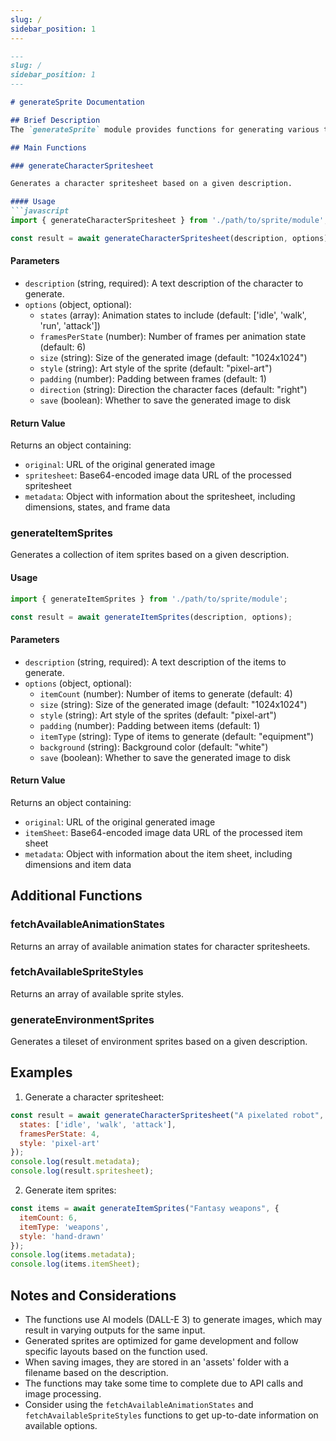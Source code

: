 ```yaml
---
slug: /
sidebar_position: 1
---
```

```markdown
---
slug: /
sidebar_position: 1
---

# generateSprite Documentation

## Brief Description
The `generateSprite` module provides functions for generating various types of sprite sheets and game assets using AI-powered image generation.

## Main Functions

### generateCharacterSpritesheet

Generates a character spritesheet based on a given description.

#### Usage
```javascript
import { generateCharacterSpritesheet } from './path/to/sprite/module';

const result = await generateCharacterSpritesheet(description, options);
```

#### Parameters
- `description` (string, required): A text description of the character to generate.
- `options` (object, optional):
  - `states` (array): Animation states to include (default: ['idle', 'walk', 'run', 'attack'])
  - `framesPerState` (number): Number of frames per animation state (default: 6)
  - `size` (string): Size of the generated image (default: "1024x1024")
  - `style` (string): Art style of the sprite (default: "pixel-art")
  - `padding` (number): Padding between frames (default: 1)
  - `direction` (string): Direction the character faces (default: "right")
  - `save` (boolean): Whether to save the generated image to disk

#### Return Value
Returns an object containing:
- `original`: URL of the original generated image
- `spritesheet`: Base64-encoded image data URL of the processed spritesheet
- `metadata`: Object with information about the spritesheet, including dimensions, states, and frame data

### generateItemSprites

Generates a collection of item sprites based on a given description.

#### Usage
```javascript
import { generateItemSprites } from './path/to/sprite/module';

const result = await generateItemSprites(description, options);
```

#### Parameters
- `description` (string, required): A text description of the items to generate.
- `options` (object, optional):
  - `itemCount` (number): Number of items to generate (default: 4)
  - `size` (string): Size of the generated image (default: "1024x1024")
  - `style` (string): Art style of the sprites (default: "pixel-art")
  - `padding` (number): Padding between items (default: 1)
  - `itemType` (string): Type of items to generate (default: "equipment")
  - `background` (string): Background color (default: "white")
  - `save` (boolean): Whether to save the generated image to disk

#### Return Value
Returns an object containing:
- `original`: URL of the original generated image
- `itemSheet`: Base64-encoded image data URL of the processed item sheet
- `metadata`: Object with information about the item sheet, including dimensions and item data

## Additional Functions

### fetchAvailableAnimationStates
Returns an array of available animation states for character spritesheets.

### fetchAvailableSpriteStyles
Returns an array of available sprite styles.

### generateEnvironmentSprites
Generates a tileset of environment sprites based on a given description.

## Examples

1. Generate a character spritesheet:
```javascript
const result = await generateCharacterSpritesheet("A pixelated robot", {
  states: ['idle', 'walk', 'attack'],
  framesPerState: 4,
  style: 'pixel-art'
});
console.log(result.metadata);
console.log(result.spritesheet);
```

2. Generate item sprites:
```javascript
const items = await generateItemSprites("Fantasy weapons", {
  itemCount: 6,
  itemType: 'weapons',
  style: 'hand-drawn'
});
console.log(items.metadata);
console.log(items.itemSheet);
```

## Notes and Considerations
- The functions use AI models (DALL-E 3) to generate images, which may result in varying outputs for the same input.
- Generated sprites are optimized for game development and follow specific layouts based on the function used.
- When saving images, they are stored in an 'assets' folder with a filename based on the description.
- The functions may take some time to complete due to API calls and image processing.
- Consider using the `fetchAvailableAnimationStates` and `fetchAvailableSpriteStyles` functions to get up-to-date information on available options.
```
